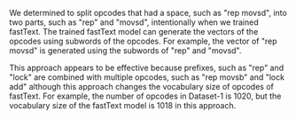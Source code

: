 We determined to split opcodes that had a space, such as "rep movsd", into two parts, such as "rep" and "movsd", intentionally when we trained fastText. The trained fastText model can generate the vectors of the opcodes using subwords of the opcodes. For example, the vector of "rep movsd" is generated using the subwords of "rep" and "movsd".


This approach appears to be effective because prefixes, such as "rep" and "lock" are combined with multiple opcodes, such as "rep movsb" and "lock add" although this approach changes the vocabulary size of opcodes of fastText.
For example, the number of opcodes in Dataset-1 is 1020, but the vocabulary size of the fastText model is 1018 in this approach.

